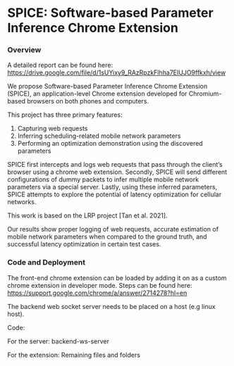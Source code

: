 # SPICE: Software-based Parameter Inference Chrome Extension

### Overview

A detailed report can be found here: https://drive.google.com/file/d/1sUYixy9_RAzRpzkFlhha7EIUJO9ffkxh/view

We propose Software-based Parameter Inference Chrome Extension (SPICE), an application-level Chrome extension
developed for Chromium-based browsers on both phones and computers.

This project has three primary features:
1. Capturing web requests
2. Inferring scheduling-related mobile network parameters
3. Performing an optimization demonstration using the discovered parameters

SPICE first intercepts and logs web requests that pass through the client’s browser using a chrome web extension. Secondly, SPICE will send different configurations of dummy packets to infer multiple mobile network parameters via a special server. Lastly, using these inferred parameters, SPICE attempts to explore the potential of latency optimization for cellular networks.

This work is based on the LRP project [Tan et al. 2021].

Our results show proper logging of web requests, accurate estimation of mobile network parameters when compared to the ground truth, and successful latency optimization in certain test cases.

### Code and Deployment

The front-end chrome extension can be loaded by adding it on as a custom chrome extension in developer mode. Steps can be found here: https://support.google.com/chrome/a/answer/2714278?hl=en

The backend web socket server needs to be placed on a host (e.g linux host).

Code:

For the server: backend-ws-server

For the extension: Remaining files and folders
